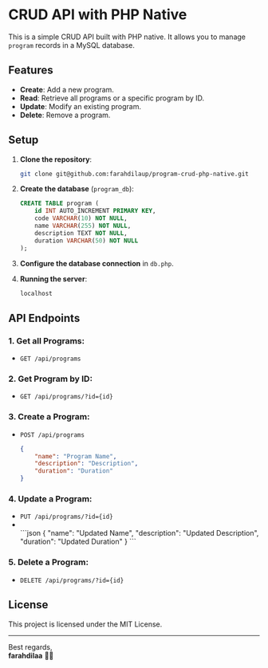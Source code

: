 # CRUD API with PHP Native

This is a simple CRUD API built with PHP native. It allows you to manage `program` records in a MySQL database.

## Features
- **Create**: Add a new program.
- **Read**: Retrieve all programs or a specific program by ID.
- **Update**: Modify an existing program.
- **Delete**: Remove a program.

## Setup

1. **Clone the repository**:
    ```bash
    git clone git@github.com:farahdilaup/program-crud-php-native.git
    ```

2. **Create the database** (`program_db`):
    ```sql
    CREATE TABLE program (
        id INT AUTO_INCREMENT PRIMARY KEY,
        code VARCHAR(10) NOT NULL,
        name VARCHAR(255) NOT NULL,
        description TEXT NOT NULL,
        duration VARCHAR(50) NOT NULL
    );
    ```

3. **Configure the database connection** in `db.php`.

4. **Running the server**:
    ```bash
    localhost
    ```

## API Endpoints

### 1. Get all Programs:
- `GET /api/programs`

### 2. Get Program by ID:
- `GET /api/programs/?id={id}`

### 3. Create a Program:
- `POST /api/programs`
  <br>
    ```json
    {
        "name": "Program Name",
        "description": "Description",
        "duration": "Duration"
    }
    ```

### 4. Update a Program:
- `PUT /api/programs/?id={id}`
-   <br>
    ```json
    {
        "name": "Updated Name",
        "description": "Updated Description",
        "duration": "Updated Duration"
    }
    ```

### 5. Delete a Program:
- `DELETE /api/programs/?id={id}`

## License
This project is licensed under the MIT License.

---

Best regards,  
**farahdilaa** 👩‍💻  
